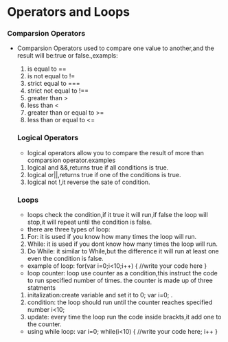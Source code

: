 # Operators and Loops
### Comparsion Operators
* Comparsion Operators used to compare one value to another,and the result will be:true or false.,exampls:
  1. is equal to ==
  2. is not equal to !=
  3. strict equal to ===
  4. strict not equal to !==
  5. greater than >
  6. less than <
  7. greater than or equal to >=
  8. less than or equal to <=
  
  ### Logical Operators
  * logical operators allow you to compare the result of more than comparsion operator.examples
   1. logical and &&,returns true if all conditions is true.
   2. logical or||,returns true if one of the conditions is true.
   3. logical not !,it reverse the sate of condition.
   
  ### Loops
  * loops check the condition,if it true it will run,if false the loop will stop,it will repeat until the condition is false.
  * there are three types of loop:
   1. For: it is used if you know how many times the loop will run.
   2. While: it is used if you dont know how many times the loop will run.
   3. Do While: it similar to While,but the difference it will run at least one even the condition is false.
  * example of loop:
   for(var i=0;i<10;i++)
   {
    //write your code here
   }
   * loop counter: loop use counter as a condition,this instruct the code to run specified number of times.
    the counter is made up of three statments
    1. initalization:create variable and set it to 0; var i=0; .
    2. condition: the loop should run until the counter reaches specified number i<10;
    3. update: every time the loop run the code inside brackts,it add one to the counter.
   * using while loop:
    var i=0;
    while(i<10)
    {
     //write your code here;
     i++
    }
    
